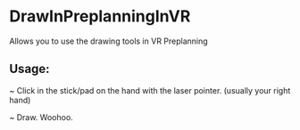 # DrawInPreplanningInVR
Allows you to use the drawing tools in VR Preplanning

## Usage:
~ Click in the stick/pad on the hand with the laser pointer. (usually your right hand)

~ Draw. Woohoo.
